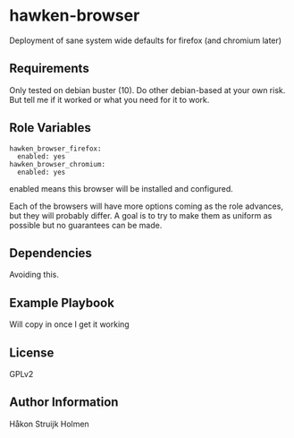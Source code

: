 # hawken-browser

Deployment of sane system wide defaults for firefox (and chromium later)

## Requirements

Only tested on debian buster (10). Do other debian-based at your own risk.
But tell me if it worked or what you need for it to work.

## Role Variables

```
hawken_browser_firefox:
  enabled: yes
hawken_browser_chromium:
  enabled: yes
```

enabled means this browser will be installed and configured.

Each of the browsers will have more options coming as the role advances, but
they will probably differ. A goal is to try to make them as uniform as possible
but no guarantees can be made.

## Dependencies

Avoiding this.

## Example Playbook

Will copy in once I get it working

## License

GPLv2

## Author Information

Håkon Struijk Holmen
